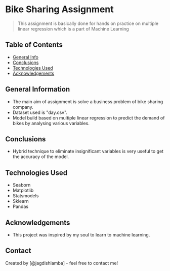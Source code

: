 # Bike Sharing Assignment
> This assignment is basically done for hands on practice on multiple linear regression which is a part of Machine Learning


## Table of Contents
* [General Info](#general-information)
* [Conclusions](#conclusions)
* [Technologies Used](#technologies-used)
* [Acknowledgements](#acknowledgements)


## General Information
- The main aim of assignment is solve a business problem of bike sharing company.
- Dataset used is "day.csv".
- Model build based on multiple linear regression to predict the demand of bikes by analysing various variables.

## Conclusions
- Hybrid technique to eliminate insignificant variables is very useful to get the accuracy of the model.


## Technologies Used
- Seaborn
- Matplotlib
- Statsmodels
- Sklearn
- Pandas

<!-- As the libraries versions keep on changing, it is recommended to mention the version of library used in this project -->

## Acknowledgements
- This project was inspired by my soul to learn to machine learning.

## Contact
Created by [@jagdishlamba] - feel free to contact me!